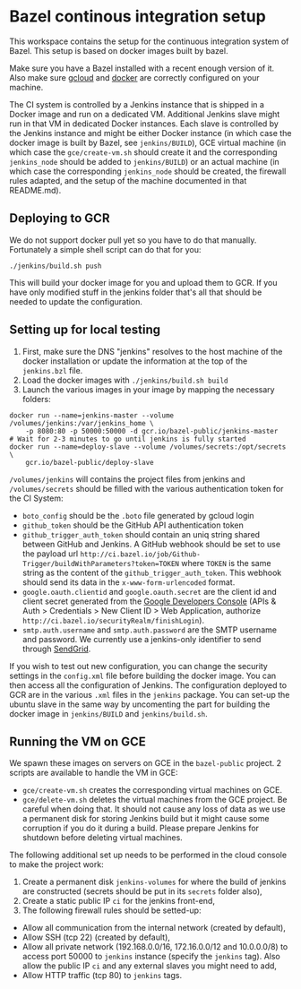 # Bazel continous integration setup

This workspace contains the setup for the continuous integration
system of Bazel. This setup is based on docker images built by bazel.

Make sure you have a Bazel installed with a recent enough version of
it. Also make sure [gcloud](https://cloud.google.com/sdk/) and
[docker](https://www.docker.com) are correctly configured on your
machine.

The CI system is controlled by a Jenkins instance that is shipped in a
Docker image and run on a dedicated VM. Additional Jenkins slave might
run in that VM in dedicated Docker instances. Each slave is
controlled by the Jenkins instance and might be either Docker
instance (in which case the docker image is built by Bazel, see
`jenkins/BUILD`), GCE virtual machine (in which case the
`gce/create-vm.sh` should create it and the corresponding
`jenkins_node` should be added to `jenkins/BUILD`) or an actual machine
(in which case the corresponding `jenkins_node` should be created, the
firewall rules adapted, and the setup of the machine documented in
that README.md).

## Deploying to GCR

We do not support docker pull yet so you have to do that manually.
Fortunately a simple shell script can do that for you:

```
./jenkins/build.sh push
```

This will build your docker image for you and upload them to GCR. If
you have only modified stuff in the jenkins folder that's all that
should be needed to update the configuration.

## Setting up for local testing

 1. First, make sure the DNS "jenkins" resolves to the host machine of
    the docker installation or update the information at the top of
    the `jenkins.bzl` file.
 2. Load the docker images with `./jenkins/build.sh build`
 3. Launch the various images in your image by mapping the
    necessary folders:

```
docker run --name=jenkins-master --volume /volumes/jenkins:/var/jenkins_home \
    -p 8080:80 -p 50000:50000 -d gcr.io/bazel-public/jenkins-master
# Wait for 2-3 minutes to go until jenkins is fully started
docker run --name=deploy-slave --volume /volumes/secrets:/opt/secrets \
    gcr.io/bazel-public/deploy-slave
```

`/volumes/jenkins` will contains the project files from jenkins and
`/volumes/secrets` should be filled with the various authentication
token for the CI System: 

 - `boto_config` should be the `.boto` file generated by gcloud login
 - `github_token` should be the GitHub API authentication token
 - `github_trigger_auth_token` should contain an uniq string shared
    between GitHub and Jenkins. A GitHub webhook should be set to use
    the payload url
    `http://ci.bazel.io/job/Github-Trigger/buildWithParameters?token=TOKEN`
    where `TOKEN` is the same string as the content of the
    `github_trigger_auth_token`. This webhook should send its data in
    the `x-www-form-urlencoded` format.
 - `google.oauth.clientid` and `google.oauth.secret` are the client id
    and client secret generated from the
    [Google Developers Console](https://console.developers.google.com)
    (APIs & Auth > Credentials > New Client ID > Web Application,
    authorize `http://ci.bazel.io/securityRealm/finishLogin`).
 - `smtp.auth.username` and `smtp.auth.password` are the SMTP username
    and password. We currently use a jenkins-only identifier to send
    through [SendGrid](https://sendgrid.com).

If you wish to test out new configuration, you can change the security
settings in the `config.xml` file before building the docker
image. You can then access all the configuration of Jenkins. The
configuration deployed to GCR are in the various `.xml` files in the
`jenkins` package. You can set-up the ubuntu slave in the same way by
uncomenting the part for building the docker image in `jenkins/BUILD`
and `jenkins/build.sh`.

## Running the VM on GCE

We spawn these images on servers on GCE in the `bazel-public` project.
2 scripts are available to handle the VM in GCE:

 - `gce/create-vm.sh` creates the corresponding virtual machines on
   GCE.
 - `gce/delete-vm.sh` deletes the virtual machines from the GCE
   project. Be careful when doing that. It should not cause any loss
   of data as we use a permanent disk for storing Jenkins build but it
   might cause some corruption if you do it during a build. Please
   prepare Jenkins for shutdown before deleting virtual machines.

The following additional set up needs to be performed in the cloud
console to make the project work:

 1. Create a permanent disk `jenkins-volumes` for where the build of
    jenkins are constructed (secrets should be put in its `secrets`
    folder also),
 2. Create a static public IP `ci` for the jenkins front-end,
 3. The following firewall rules should be setted-up:
   - Allow all communication from the internal network (created by
     default),
   - Allow SSH (tcp 22) (created by default),
   - Allow all private network (192.168.0.0/16, 172.16.0.0/12 and
     10.0.0.0/8) to access port 50000 to `jenkins` instance (specify
     the `jenkins` tag). Also allow the public IP `ci` and any
     external slaves you might need to add,
   - Allow HTTP traffic (tcp 80) to `jenkins` tags.
